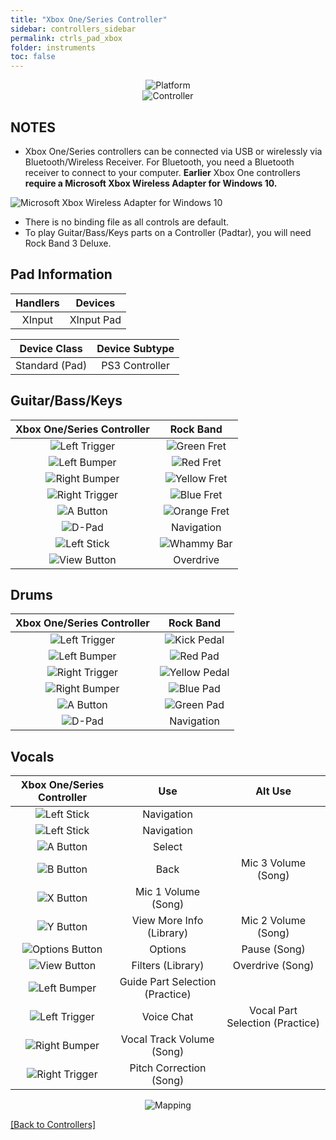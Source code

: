 ```yaml
---
title: "Xbox One/Series Controller"
sidebar: controllers_sidebar
permalink: ctrls_pad_xbox
folder: instruments
toc: false
---
```


<div align="center"> <img src="https://carlmylo.github.io/docu-rpcs3/images/instruments/plat/xbx.png" alt="Platform" title="Platform"></div>

<div align="center"> <img src="https://carlmylo.github.io/docu-rpcs3/images/instruments/cont/xbxcontroller.png" alt="Controller" title="Controller"></div>

## NOTES

* Xbox One/Series controllers can be connected via USB or wirelessly via Bluetooth/Wireless Receiver. For Bluetooth, you need a Bluetooth receiver to connect to your computer. **Earlier** Xbox One controllers **require a Microsoft Xbox Wireless Adapter for Windows 10.**

![Microsoft Xbox Wireless Adapter for Windows 10](https://carlmylo.github.io/docu-rpcs3/images/btns/ctrls/xbox/receiver.png "Microsoft Xbox Wireless Adapter for Windows 10")

* There is no binding file as all controls are default.
* To play Guitar/Bass/Keys parts on a Controller (Padtar), you will need Rock Band 3 Deluxe.

## Pad Information

| Handlers | Devices |
|:------------------:|:---------------------:|
| XInput | XInput Pad |

| Device Class | Device Subtype |
|:------------------:|:---------------------:|
| Standard (Pad) | PS3 Controller |

## Guitar/Bass/Keys

| **Xbox One/Series Controller**          | **Rock Band** |
|:------------------:|:---------------------:|
| ![Left Trigger](https://carlmylo.github.io/docu-rpcs3/images/btns/ctrls/xbox/lt.png "Left Trigger") | ![Green Fret](https://carlmylo.github.io/docu-rpcs3/images/btns/gtrs/gf.png "Green Fret") |
| ![Left Bumper](https://carlmylo.github.io/docu-rpcs3/images/btns/ctrls/xbox/lb.png "Left Bumper") | ![Red Fret](https://carlmylo.github.io/docu-rpcs3/images/btns/gtrs/rf.png "Red Fret") |
| ![Right Bumper](https://carlmylo.github.io/docu-rpcs3/images/btns/ctrls/xbox/rb.png "Right Bumper") | ![Yellow Fret](https://carlmylo.github.io/docu-rpcs3/images/btns/gtrs/yf.png "Yellow Fret") |
| ![Right Trigger](https://carlmylo.github.io/docu-rpcs3/images/btns/ctrls/xbox/rt.png "Right Trigger") | ![Blue Fret](https://carlmylo.github.io/docu-rpcs3/images/btns/gtrs/bf.png "Blue Fret") |
| ![A Button](https://carlmylo.github.io/docu-rpcs3/images/btns/ctrls/xbox/a.png "A Button") | ![Orange Fret](https://carlmylo.github.io/docu-rpcs3/images/btns/gtrs/of.png "Orange Fret") |
| ![D-Pad](https://carlmylo.github.io/docu-rpcs3/images/btns/ctrls/xbox/dp.png "D-Pad") | Navigation |
| ![Left Stick](https://carlmylo.github.io/docu-rpcs3/images/btns/ctrls/xbox/ls.png "Left Stick") | ![Whammy Bar](https://carlmylo.github.io/docu-rpcs3/images/btns/gtrs/wb.png "Whammy Bar") |
| ![View Button](https://carlmylo.github.io/docu-rpcs3/images/btns/ctrls/xbox/viw.png "View Button") | Overdrive |

## Drums

| **Xbox One/Series Controller**          | **Rock Band** |
|:------------------:|:---------------------:|
| ![Left Trigger](https://carlmylo.github.io/docu-rpcs3/images/btns/ctrls/xbox/lt.png "Left Trigger") | ![Kick Pedal](https://carlmylo.github.io/docu-rpcs3/images/btns/drms/rb/kp.png "Kick Pedal") |
| ![Left Bumper](https://carlmylo.github.io/docu-rpcs3/images/btns/ctrls/xbox/lb.png "Left Bumper") | ![Red Pad](https://carlmylo.github.io/docu-rpcs3/images/btns/drms/rb/rp.png "Red Pad") |
| ![Right Trigger](https://carlmylo.github.io/docu-rpcs3/images/btns/ctrls/xbox/rt.png "Right Trigger") | ![Yellow Pedal](https://carlmylo.github.io/docu-rpcs3/images/btns/drms/rb/yp.png "Kick Pedal") |
| ![Right Bumper](https://carlmylo.github.io/docu-rpcs3/images/btns/ctrls/xbox/rb.png "Right Bumper") | ![Blue Pad](https://carlmylo.github.io/docu-rpcs3/images/btns/drms/rb/bp.png "Blue Pad") |
| ![A Button](https://carlmylo.github.io/docu-rpcs3/images/btns/ctrls/xbox/a.png "A Button") | ![Green Pad](https://carlmylo.github.io/docu-rpcs3/images/btns/drms/rb/gp.png "Green Pad") |
| ![D-Pad](https://carlmylo.github.io/docu-rpcs3/images/btns/ctrls/xbox/dp.png "D-Pad") | Navigation |

## Vocals

| **Xbox One/Series Controller** | **Use**                         | **Alt Use**         |
|:---------------------:|:-------------------------------:|:-------------------:|
| ![Left Stick](https://carlmylo.github.io/docu-rpcs3/images/btns/ctrls/xbox/ls.png "Left Stick") | Navigation |
| ![Left Stick](https://carlmylo.github.io/docu-rpcs3/images/btns/ctrls/xbox/dp.png "D-Pad") | Navigation |
| ![A Button](https://carlmylo.github.io/docu-rpcs3/images/btns/ctrls/xbox/a.png "A Button") | Select                          |
| ![B Button](https://carlmylo.github.io/docu-rpcs3/images/btns/ctrls/xbox/b.png "B Button") | Back                            | Mic 3 Volume (Song) |
| ![X Button](https://carlmylo.github.io/docu-rpcs3/images/btns/ctrls/xbox/x.png "X Button") | Mic 1 Volume (Song) |
| ![Y Button](https://carlmylo.github.io/docu-rpcs3/images/btns/ctrls/xbox/y.png "Y Button") | View More Info (Library)        | Mic 2 Volume (Song) |
| ![Options Button](https://carlmylo.github.io/docu-rpcs3/images/btns/ctrls/xbox/opt.png "Options Button") | Options                         | Pause (Song)        |
| ![View Button](https://carlmylo.github.io/docu-rpcs3/images/btns/ctrls/xbox/viw.png "View Button") | Filters (Library)               | Overdrive (Song)    |
| ![Left Bumper](https://carlmylo.github.io/docu-rpcs3/images/btns/ctrls/xbox/lb.png "Left Bumper") | Guide Part Selection (Practice) |
| ![Left Trigger](https://carlmylo.github.io/docu-rpcs3/images/btns/ctrls/xbox/lt.png "Left Trigger") | Voice Chat | Vocal Part Selection (Practice) |
| ![Right Bumper](https://carlmylo.github.io/docu-rpcs3/images/btns/ctrls/xbox/rb.png "Right Bumper") | Vocal Track Volume (Song)       |
| ![Right Trigger](https://carlmylo.github.io/docu-rpcs3/images/btns/ctrls/xbox/rt.png "Right Trigger") | Pitch Correction (Song)         |

<div align="center"> <img src="https://carlmylo.github.io/docu-rpcs3/images/instruments/maps/xboxmapping.png" alt="Mapping" title="Mapping"></div>

[[Back to Controllers]](https://rb3pc.milohax.org/english/controllers/)
